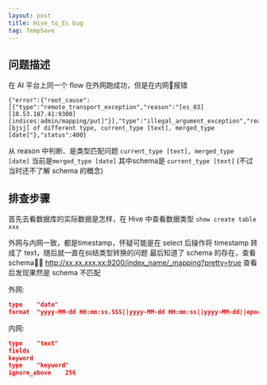 ```yaml
---
layout: post
title: Hive_to_Es bug
tag: TempSave
---
```


## 问题描述
在 AI 平台上同一个 flow 在外网跑成功，但是在内网报错
 ```
 {"error":{"root_cause":[{"type":"remote_transport_exception","reason":"[es_03][10.53.187.41:9300][indices:admin/mapping/put]"}],"type":"illegal_argument_exception","reason":"mapper [bjsj] of different type, current_type [text], merged_type [date]"},"status":400}
 ```
 
 从 reason 中判断、是类型匹配问题 ```current_type [text], merged_type [date]```
 当前是```merged_type [date]``` 其中schema是 ```current_type [text]```
(不过当时还不了解 schema 的概念)

## 排查步骤
首先去看数据库的实际数据是怎样，在 Hive 中查看数据类型
```show create table xxx```

外网与内网一致，都是timestamp，怀疑可能是在 select 后操作将 timestamp 转成了 text，随后就一直在纠结类型转换的问题
最后知道了 schema 的存在，查看 schema，
http://xx.xx.xxx.xx:9200/index_name/_mapping?pretty=true
查看后发现果然是 schema 不匹配

外网:

```json
type	"date"
format	"yyyy-MM-dd HH:mm:ss.SSS||yyyy-MM-dd HH:mm:ss||yyyy-MM-dd||epoch_millis"
```

内网:

```json
type	"text"
fields	
keyword	
type	"keyword"
ignore_above	256
```